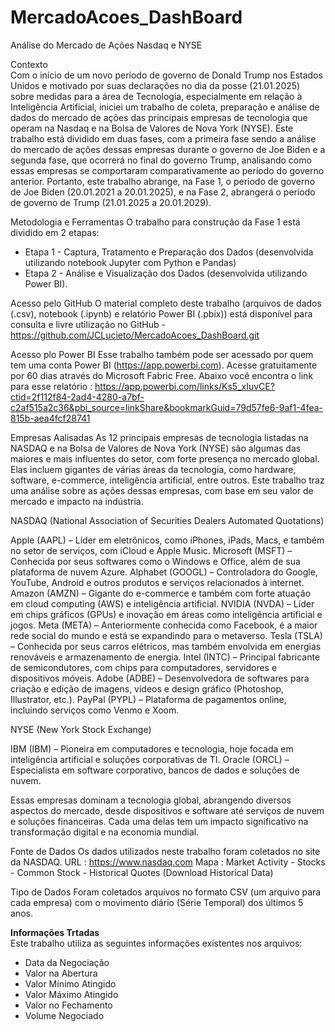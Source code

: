 # MercadoAcoes_DashBoard
Análise do Mercado de Ações Nasdaq e NYSE

Contexto  
Com o início de um novo período de governo de Donald Trump nos Estados Unidos e motivado por suas 
declarações no dia da posse (21.01.2025) sobre medidas para a área de Tecnologia, especialmente em 
relação à Inteligência Artificial, iniciei um trabalho de coleta, preparação e análise de dados do 
mercado de ações das principais empresas de tecnologia que operam na Nasdaq e na Bolsa de Valores 
de Nova York (NYSE).
Este trabalho está dividido em duas fases, com a primeira fase sendo a análise do mercado de ações 
dessas empresas durante o governo de Joe Biden e a segunda fase, que ocorrerá no final do governo 
Trump, analisando como essas empresas se comportaram comparativamente ao período do governo anterior.
Portanto, este trabalho abrange, na Fase 1, o período de governo de Joe Biden (20.01.2021 a 20.01.2025), 
e na Fase 2, abrangerá o período de governo de Trump (21.01.2025 a 20.01.2029).

Metodologia e Ferramentas
O trabalho para construção da  Fase 1 está dividido em 2 etapas:
- Etapa 1 - Captura, Tratamento e Preparação dos Dados (desenvolvida utilizando notebook Jupyter com Python e Pandas)
- Etapa 2 - Análise e Visualização dos Dados (desenvolvida utilizando Power BI).

Acesso pelo GitHub
O material completo deste trabalho (arquivos de dados (.csv), notebook (.ipynb) e relatório Power BI (.pbix)) está disponível 
para consulta e livre utilização no GitHub - https://github.com/JCLucieto/MercadoAcoes_DashBoard.git

Acesso plo Power BI
Esse trabalho também pode ser acessado por quem tem uma conta Power BI (https://app.powerbi.com).
Acesse gratuitamente por 60 dias através do Microsoft Fabric Free.
Abaixo você encontra o link para esse relatório :
https://app.powerbi.com/links/Ks5_xIuvCE?ctid=2f112f84-2ad4-4280-a7bf-c2af515a2c36&pbi_source=linkShare&bookmarkGuid=79d57fe6-9af1-4fea-815b-aea4fcf28741

Empresas Aalisadas
As 12 principais empresas de tecnologia listadas na NASDAQ e na Bolsa de Valores de Nova York (NYSE) são algumas das maiores e mais influentes do setor, com forte presença no mercado global. Elas incluem gigantes de várias áreas da tecnologia, como hardware, software, e-commerce, inteligência artificial, entre outros. Este trabalho traz uma análise sobre as ações dessas empresas, com base em seu valor de mercado e impacto na indústria.

NASDAQ (National Association of Securities Dealers Automated Quotations)

Apple (AAPL) – Líder em eletrônicos, como iPhones, iPads, Macs, e também no setor de serviços, com iCloud e Apple Music.
Microsoft (MSFT) – Conhecida por seus softwares como o Windows e Office, além de sua plataforma de nuvem Azure.
Alphabet (GOOGL) – Controladora do Google, YouTube, Android e outros produtos e serviços relacionados à internet.
Amazon (AMZN) – Gigante do e-commerce e também com forte atuação em cloud computing (AWS) e inteligência artificial.
NVIDIA (NVDA) – Líder em chips gráficos (GPUs) e inovação em áreas como inteligência artificial e jogos.
Meta (META) – Anteriormente conhecida como Facebook, é a maior rede social do mundo e está se expandindo para o metaverso.
Tesla (TSLA) – Conhecida por seus carros elétricos, mas também envolvida em energias renováveis e armazenamento de energia.
Intel (INTC) – Principal fabricante de semicondutores, com chips para computadores, servidores e dispositivos móveis.
Adobe (ADBE) – Desenvolvedora de softwares para criação e edição de imagens, vídeos e design gráfico (Photoshop, Illustrator, etc.).
PayPal (PYPL) – Plataforma de pagamentos online, incluindo serviços como Venmo e Xoom.

NYSE (New York Stock Exchange)

IBM (IBM) – Pioneira em computadores e tecnologia, hoje focada em inteligência artificial e soluções corporativas de TI.
Oracle (ORCL) – Especialista em software corporativo, bancos de dados e soluções de nuvem. 

Essas empresas dominam a tecnologia global, abrangendo diversos aspectos do mercado, desde dispositivos e software até serviços 
de nuvem e soluções financeiras. Cada uma delas tem um impacto significativo na transformação digital e na economia mundial.

Fonte de Dados
Os dados utilizados neste trabalho foram coletados no site da NASDAQ.
URL   : https://www.nasdaq.com
Mapa : Market Activity - Stocks - Common Stock - Historical Quotes (Download Historical Data)

Tipo de Dados
Foram coletados arquivos no formato CSV (um arquivo para cada empresa) com o movimento diário (Série Temporal) dos últimos 5 anos.

**Informações Trtadas**  
Este trabalho utiliza as seguintes informações existentes nos arquivos:
- Data da Negociação
- Valor na Abertura
- Valor Mínimo Atingido
- Valor Máximo Atingido
- Valor no Fechamento
- Volume Negociado
